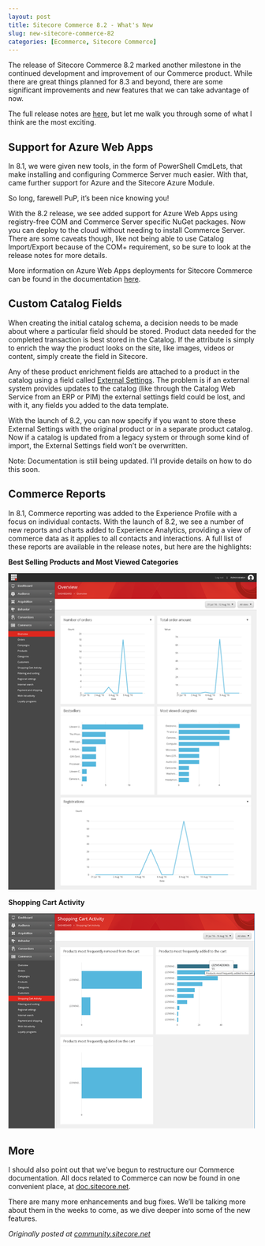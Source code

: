 ```yaml
---
layout: post
title: Sitecore Commerce 8.2 - What's New
slug: new-sitecore-commerce-82
categories: [Ecommerce, Sitecore Commerce]
---
```


The release of Sitecore Commerce 8.2 marked another milestone in the continued development and improvement of our Commerce product. While there are great things planned for 8.3 and beyond, there are some significant improvements and new features that we can take advantage of now.

The full release notes are [here](http://commercesdn.sitecore.net/SCpbCS82/releasenotes/en-us/index.html), but let me walk you through some of what I think are the most exciting.

## Support for Azure Web Apps

In 8.1, we were given new tools, in the form of PowerShell CmdLets, that make installing and configuring Commerce Server much easier. With that, came further support for Azure and the Sitecore Azure Module. 

So long, farewell PuP, it’s been nice knowing you!

With the 8.2 release, we see added support for Azure Web Apps using registry-free COM and Commerce Server specific NuGet packages. Now you can deploy to the cloud without needing to install Commerce Server. There are some caveats though, like not being able to use Catalog Import/Export because of the COM+ requirement, so be sure to look at the release notes for more details.  

More information on Azure Web Apps deployments for Sitecore Commerce can be found in the documentation [here](http://commercesdn.sitecore.net/SCpbCS82/SitecoreCommerceDeploymentGuide/en-us/index.html#c_BuidingAzurePaaSDeployment.html).

## Custom Catalog Fields

When creating the initial catalog schema, a decision needs to be made about where a particular field should be stored. Product data needed for the completed transaction is best stored in the Catalog. If the attribute is simply to enrich the way the product looks on the site, like images, videos or content, simply create the field in Sitecore.

Any of these product enrichment fields are attached to a product in the catalog using a field called [External Settings](http://www.sitecore.net/learn/blogs/technical-blogs/kelly-heard/posts/2015/02/custom-product-attributes-and-the-externalsettings-field.aspx). The problem is if an external system provides updates to the catalog (like through the Catalog Web Service from an ERP or PIM) the external settings field could be lost, and with it, any fields you added to the data template. 

With the launch of 8.2, you can now specify if you want to store these External Settings with the original product or in a separate product catalog. Now if a catalog is updated from a legacy system or through some kind of import, the External Settings field won’t be overwritten.

Note: Documentation is still being updated. I’ll provide details on how to do this soon.

## Commerce Reports

In 8.1, Commerce reporting was added to the Experience Profile with a focus on individual contacts. With the launch of 8.2, we see a number of new reports and charts added to Experience Analytics, providing a view of commerce data as it applies to all contacts and interactions.  A full list of these reports are available in the release notes, but here are the highlights:

**Best Selling Products and Most Viewed Categories**

![](/public/images/82-reports-1.png)

**Shopping Cart Activity**

![](/public/images/82-reports-2.png)

## More

I should also point out that we’ve begun to restructure our Commerce documentation. All docs related to Commerce can now be found in one convenient place, at [doc.sitecore.net](https://doc.sitecore.net/sitecore_commerce).

There are many more enhancements and bug fixes. We’ll be talking more about them in the weeks to come, as we dive deeper into some of the new features.

*Originally posted at [community.sitecore.net](https://community.sitecore.net/technical_blogs/b/the_commerce_experience/posts/what-39-s-new-in-sitecore-commerce-8-2)*
